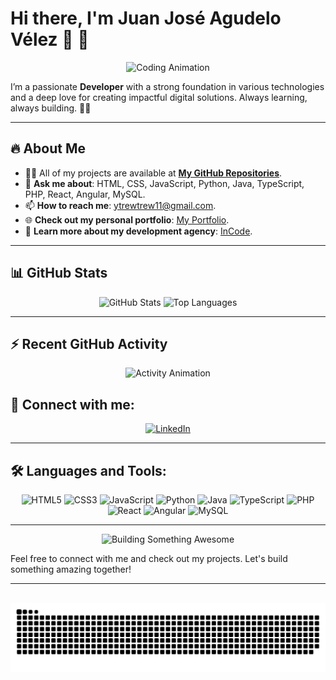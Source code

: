 # Hi there, I'm **Juan José Agudelo Vélez** 👋 🚀

<p align="center">
    <img src="https://media.giphy.com/media/HscDLzkO8EOTmgkhQP/giphy.gif?cid=ecf05e47nrcfbk1c8zrea32cru3fj5qym1qkgvh59efy29ki&ep=v1_gifs_search&rid=giphy.gif&ct=g" alt="Coding Animation" width="200"/>
</p>

I’m a passionate **Developer** with a strong foundation in various technologies and a deep love for creating impactful digital solutions. Always learning, always building. 🧑‍💻

---

## 🔥 About Me
- 👨‍💻 All of my projects are available at **[My GitHub Repositories](https://github.com/Pastu17)**.
- 💬 **Ask me about**: HTML, CSS, JavaScript, Python, Java, TypeScript, PHP, React, Angular, MySQL.
- 📫 **How to reach me**: [ytrewtrew11@gmail.com](mailto:Josefovelez22@gmail.com).
- 🌐 **Check out my personal portfolio**: [My Portfolio](https://pastuporta-170224.vercel.app/#).
- 💼 **Learn more about my development agency**: [InCode](https://incode-three.vercel.app/index.html).

---

## 📊 GitHub Stats
<p align="center">
    <img src="https://github-readme-stats.vercel.app/api?username=Pastu17&show_icons=true&theme=radical" alt="GitHub Stats" />
    <img src="https://github-readme-stats.vercel.app/api/top-langs/?username=Pastu17&layout=compact&theme=radical" alt="Top Languages" />
</p>

---

## ⚡ Recent GitHub Activity
<p align="center">
    <img src="https://media.giphy.com/media/liRTgRfK9XljrH2EFt/giphy.gif?cid=ecf05e479r3opryx6huhcvq2cllxc6grj81m8is4qzhm6a0j&ep=v1_gifs_search&rid=giphy.gif&ct=g" alt="Activity Animation" width="200"/>
</p>

## 🔗 Connect with me:
<p align="center">
    <a href="https://www.linkedin.com/in/juan-jos%C3%A9-agudelo-v%C3%A9lez-38a216271/">
        <img src="https://img.shields.io/badge/LinkedIn-0077B5?style=for-the-badge&logo=linkedin&logoColor=white" alt="LinkedIn" />
    </a>
</p>

---

## 🛠️ Languages and Tools:
<p align="center">
    <img src="https://img.shields.io/badge/html5-%23E34F26.svg?style=for-the-badge&logo=html5&logoColor=white" alt="HTML5" />
    <img src="https://img.shields.io/badge/css3-%231572B6.svg?style=for-the-badge&logo=css3&logoColor=white" alt="CSS3" />
    <img src="https://img.shields.io/badge/javascript-%23F7DF1E.svg?style=for-the-badge&logo=javascript&logoColor=black" alt="JavaScript" />
    <img src="https://img.shields.io/badge/python-%233776AB.svg?style=for-the-badge&logo=python&logoColor=white" alt="Python" />
    <img src="https://img.shields.io/badge/java-%23007396.svg?style=for-the-badge&logo=java&logoColor=white" alt="Java" />
    <img src="https://img.shields.io/badge/typescript-%233178C6.svg?style=for-the-badge&logo=typescript&logoColor=white" alt="TypeScript" />
    <img src="https://img.shields.io/badge/php-%23777BB4.svg?style=for-the-badge&logo=php&logoColor=white" alt="PHP" />
    <img src="https://img.shields.io/badge/react-%2361DAFB.svg?style=for-the-badge&logo=react&logoColor=black" alt="React" />
    <img src="https://img.shields.io/badge/angular-%23DD0031.svg?style=for-the-badge&logo=angular&logoColor=white" alt="Angular" />
    <img src="https://img.shields.io/badge/mysql-%234479A1.svg?style=for-the-badge&logo=mysql&logoColor=white" alt="MySQL" />
</p>

---

<p align="center">
    <img src="https://media.giphy.com/media/6rOhtOcGJapBECjMkb/giphy.gif?cid=ecf05e47nrcfbk1c8zrea32cru3fj5qym1qkgvh59efy29ki&ep=v1_gifs_search&rid=giphy.gif&ct=g" alt="Building Something Awesome" width="300"/>
</p>

Feel free to connect with me and check out my projects. Let's build something amazing together!

---

<br clear="both">

<picture>
  <source media="(prefers-color-scheme: dark)" srcset="https://raw.githubusercontent.com/platane/snk/output/github-contribution-grid-snake-dark.svg" />
  <source media="(prefers-color-scheme: light)" srcset="https://raw.githubusercontent.com/platane/snk/output/github-contribution-grid-snake.svg" />
  <img alt="github contribution grid snake animation" src="https://raw.githubusercontent.com/platane/snk/output/github-contribution-grid-snake.svg" />
</picture>
